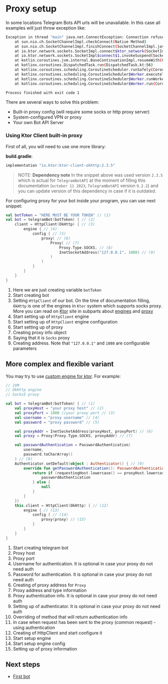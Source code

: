 # Proxy setup

In some locations Telegram Bots API urls will be unavailable. In this case all examples will just throw exception like:

```bash
Exception in thread "main" java.net.ConnectException: Connection refused
	at sun.nio.ch.SocketChannelImpl.checkConnect(Native Method)
	at sun.nio.ch.SocketChannelImpl.finishConnect(SocketChannelImpl.java:717)
	at io.ktor.network.sockets.SocketImpl.connect$ktor_network(SocketImpl.kt:36)
	at io.ktor.network.sockets.SocketImpl$connect$1.invokeSuspend(SocketImpl.kt)
	at kotlin.coroutines.jvm.internal.BaseContinuationImpl.resumeWith(ContinuationImpl.kt:33)
	at kotlinx.coroutines.DispatchedTask.run(DispatchedTask.kt:56)
	at kotlinx.coroutines.scheduling.CoroutineScheduler.runSafely(CoroutineScheduler.kt:571)
	at kotlinx.coroutines.scheduling.CoroutineScheduler$Worker.executeTask(CoroutineScheduler.kt:738)
	at kotlinx.coroutines.scheduling.CoroutineScheduler$Worker.runWorker(CoroutineScheduler.kt:678)
	at kotlinx.coroutines.scheduling.CoroutineScheduler$Worker.run(CoroutineScheduler.kt:665)

Process finished with exit code 1
```

There are several ways to solve this problem:

* Built-in proxy config (will require some socks or http proxy server)
* System-configured VPN or proxy
* Your own Bot API Server

### Using Ktor Client built-in proxy

First of all, you will need to use one more library:

**build.gradle**:

```groovy
implementation "io.ktor:ktor-client-okhttp:2.3.5"
```

> NOTE: **Dependency note**
> In the snippet above was used version `2.3.5` which is actual for `TelegramBotAPI` at the moment of filling this documentation (`october 11 2023`, `TelegramBotAPI` version `9.2.2`) and you can update version of this dependency in case if it is outdated.

For configuring proxy for your bot inside your program, you can use next snippet:

```kotlin
val botToken = "HERE MUST BE YOUR TOKEN" // (1)
val bot = telegramBot(botToken) { // (2)
    client = HttpClient(OkHttp) { // (3)
        engine { // (4)
            config { // (5)
                proxy( // (6)
                    Proxy( // (7)
                        Proxy.Type.SOCKS, // (8)
                        InetSocketAddress("127.0.0.1", 1080) // (9)
                    )
                )
            }
        }
    }
}
```

1. Here we are just creating variable `botToken`
2. Start creating bot
3. Setting `HttpClient` of our bot. On the time of documentation filling, `OkHttp` is one of the engines in `Ktor` system which supports socks proxy. More you can read on [Ktor](https://ktor.io) site in subparts about [engines](https://ktor.io/docs/http-client-engines.html#okhttp) and [proxy](https://ktor.io/docs/proxy.html#socks_proxy)
4. Start setting up of `HttpClient` engine
5. Start setting up of `HttpClient` engine configuration
6. Start setting up of proxy
7. Creating proxy info object
8. Saying that it is `Socks` proxy
9. Creating address. Note that `"127.0.0.1"` and `1080` are configurable parameters

## More complex and flexible variant

You may try to use [custom engine for ktor](https://ktor.io/docs/http-client-engines.html). For example:

```kotlin
// JVM
// OkHttp engine
// Socks5 proxy

val bot = telegramBot(botToken) { // (1)
    val proxyHost = "your proxy host" // (2)
    val proxyPort = 1080 //your proxy port // (3)
    val username = "proxy username" // (4)
    val password = "proxy password" // (5)

    val proxyAddr = InetSocketAddress(proxyHost, proxyPort) // (6)
    val proxy = Proxy(Proxy.Type.SOCKS, proxyAddr) // (7)

    val passwordAuthentication = PasswordAuthentication(
        username,
        password.toCharArray()
    ) // (8)
    Authenticator.setDefault(object : Authenticator() { // (9)
        override fun getPasswordAuthentication(): PasswordAuthentication? { // (10)
            return if (requestingHost.lowercase() == proxyHost.lowercase()) { // (11)
                passwordAuthentication
            } else {
                null
            }
        }
    })
    this.client = HttpClient(OkHttp) { // (12)
        engine { // (13)
            config { // (14)
                proxy(proxy) // (15)
            }
        }
    }
}
```

1. Start creating telegram bot
2. Proxy host
3. Proxy port
4. Username for authentication. It is optional in case your proxy do not need auth
5. Password for authentication. It is optional in case your proxy do not need auth
6. Creating of proxy address for `Proxy`
7. Proxy address and type information
8. Proxy authentication info. It is optional in case your proxy do not need auth
9. Setting up of authenticator. It is optional in case your proxy do not need auth
10. Overriding of method that will return authentication info
11. In case when request has been sent to the proxy (common request) - using authentication
12. Creating of HttpClient and start configure it
13. Start setup engine
14. Start setup engine config
15. Setting up of proxy information

## Next steps

* [First bot](first-bot.md)